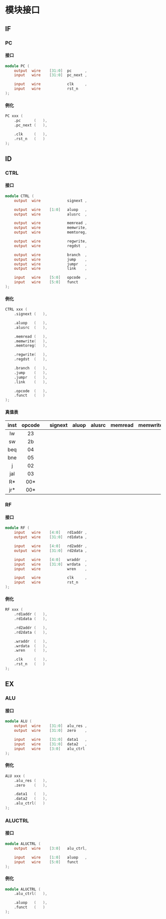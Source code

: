 # 模块接口

## IF

### PC

#### 接口

```verilog
module PC (
    output  wire    [31:0]  pc      ,
    input   wire    [31:0]  pc_next ,

    input   wire            clk     ,
    input   wire            rst_n
);
```

#### 例化

```verilog
PC xxx (
    .pc      (   ),
    .pc_next (   ),

    .clk     (   ),
    .rst_n   (   )
);
```

## ID

### CTRL

#### 接口

```verilog
module CTRL (
    output  wire            signext ,

    output  wire    [1:0]   aluop   ,
    output  wire            alusrc  ,

    output  wire            memread ,
    output  wire            memwrite,
    output  wire            memtoreg,

    output  wire            regwrite,
    output  wire            regdst  ,

    output  wire            branch  ,
    output  wire            jump    ,
    output  wire            jumpr   ,
    output  wire            link    ,

    input   wire    [5:0]   opcode  ,
    input   wire    [5:0]   funct   
);
```

#### 例化

```verilog
CTRL xxx (
    .signext (   ),

    .aluop   (   ),
    .alusrc  (   ),

    .memread (   ),
    .memwrite(   ),
    .memtoreg(   ),

    .regwrite(   ),
    .regdst  (   ),

    .branch  (   ),
    .jump    (   ),
    .jumpr   (   ),
    .link    (   ),

    .opcode  (   ),
    .funct   (   )
);
```

#### 真值表

|inst    |opcode  ||signext |aluop   |alusrc  |memread |memwrite|memtoreg|regwrite|regdst  |branch  |jump    |jumpr   |link    |
|:--:|:--:|--|:--:|:--:|:--:|:--:|:--:|:--:|:--:|:--:|:--:|:--:|:--:|:--:|
|lw |23 ||
|sw |2b ||
|beq|04 ||
|bne|05 ||
|j  |02 ||
|jal|03 ||
|R* |00*||
|jr*|00*||

### RF

#### 接口

```verilog
module RF (
    input   wire    [4:0]   rd1addr ,
    output  wire    [31:0]  rd1data ,

    input   wire    [4:0]   rd2addr ,
    output  wire    [31:0]  rd2data ,

    input   wire    [4:0]   wraddr  ,
    input   wire    [31:0]  wrdata  ,
    input   wire            wren    ,

    input   wire            clk     ,
    input   wire            rst_n
);
```

#### 例化

```verilog
RF xxx (
    .rd1addr (   ),
    .rd1data (   ),

    .rd2addr (   ),
    .rd2data (   ),

    .wraddr  (   ),
    .wrdata  (   ),
    .wren    (   ),

    .clk     (   ),
    .rst_n   (   )
);
```

## EX

### ALU

#### 接口

```verilog
module ALU (
    output  wire    [31:0]  alu_res ,
    output  wire    [31:0]  zero    ,

    input   wire    [31:0]  data1   ,
    input   wire    [31:0]  data2   ,
    input   wire    [3:0]   alu_ctrl
);
```

#### 例化

```verilog
ALU xxx (
    .alu_res (   ),
    .zero    (   ),

    .data1   (   ),
    .data2   (   ),
    .alu_ctrl(   )
);
```

### ALUCTRL

#### 接口

```verilog
module ALUCTRL (
    output  wire    [3:0]   alu_ctrl,

    input   wire    [1:0]   aluop   ,
    input   wire    [5:0]   funct   
);
```

#### 例化

```verilog
module ALUCTRL (
    .alu_ctrl(   ),

    .aluop   (   ),
    .funct   (   )
);
```
